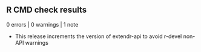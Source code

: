 ## R CMD check results

0 errors | 0 warnings | 1 note

* This release increments the version of extendr-api to avoid r-devel non-API warnings
 
 